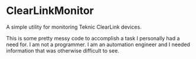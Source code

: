 # ClearLinkMonitor
A simple utility for monitoring Teknic ClearLink devices.<br>

This is some pretty messy code to accomplish a task I personally had a need for. I am not a programmer. I am an automation engineer and I needed information that was otherwise difficult to see.
